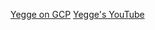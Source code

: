 [Yegge on GCP](https://steve-yegge.medium.com/dear-google-cloud-your-deprecation-policy-is-killing-you-ee7525dc05dc)
[Yegge's YouTube](https://www.youtube.com/channel/UC2RCcnTltR3HMQOYVqwmweA)
